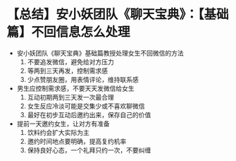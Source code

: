 # 【总结】安小妖团队《聊天宝典》：【基础篇】不回信息怎么处理

-   安小妖团队《聊天宝典》基础篇教授处理女生不回微信的方法
    1.  不要追发微信，避免给对方压力
    2.  等两到三天再发，控制需求感
    3.  少点赞朋友圈，用表情评论，维持联系感
-   男生应控制需求感，不要天天发微信给女生
    1.  互动初期两到三天发一次最合理
    2.  女生反应冷淡可能是交集少或不喜欢聊微信
    3.  最好在初步互动后邀约出来，保存自己的价值
-   提前一天邀约女生，让对方有准备
    1.  饮料约会扩大实际为主
    2.  邀约时间地点要明确，提高复约机率
    3.  保持良好心态，一个礼拜只约一次，不要纠缠